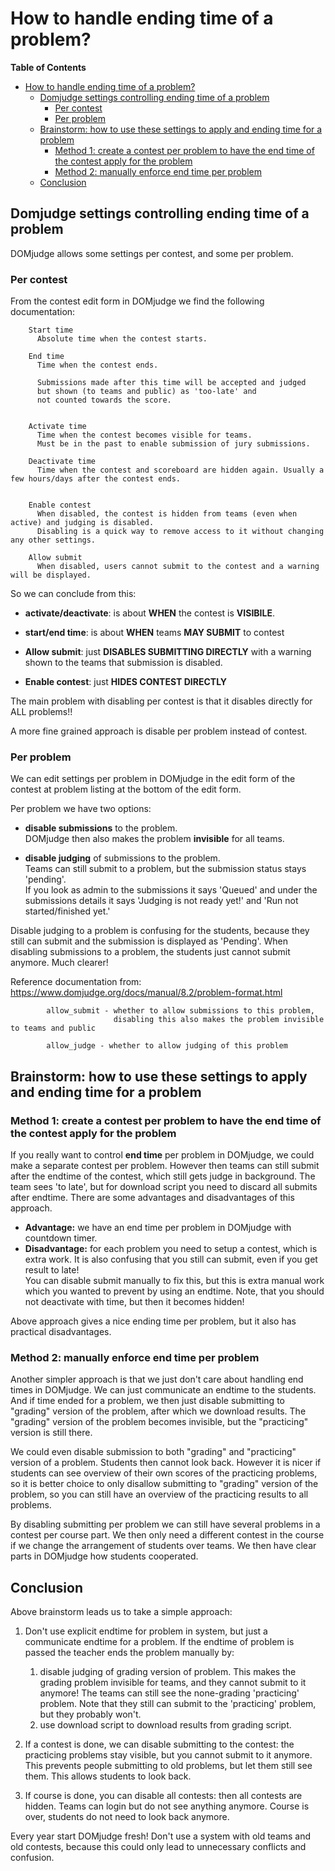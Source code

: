 

# How to handle ending time of a problem?

**Table of Contents**
<!--ts-->
* [How to handle ending time of a problem?](#how-to-handle-ending-time-of-a-problem)
   * [Domjudge settings controlling ending time of a problem](#domjudge-settings-controlling-ending-time-of-a-problem)
      * [Per contest](#per-contest)
      * [Per problem](#per-problem)
   * [Brainstorm: how to use these settings to apply and ending time for a problem](#brainstorm-how-to-use-these-settings-to-apply-and-ending-time-for-a-problem)
      * [Method 1: create a contest per problem to have the end time of the contest apply for the problem](#method-1-create-a-contest-per-problem-to-have-the-end-time-of-the-contest-apply-for-the-problem)
      * [Method 2: manually enforce end time per problem](#method-2-manually-enforce-end-time-per-problem)
   * [Conclusion](#conclusion)

<!-- Created by https://github.com/ekalinin/github-markdown-toc -->
<!-- Added by: harcok, at: za aug 24 09:47:13 CEST 2024 -->

<!--te-->


## Domjudge settings controlling ending time of a problem 

DOMjudge allows some settings per contest, and some per problem.

### Per contest

 
  From the contest edit form in DOMjudge we find the
  following documentation: 

        Start time
          Absolute time when the contest starts.

        End time
          Time when the contest ends. 
  
          Submissions made after this time will be accepted and judged 
          but shown (to teams and public) as 'too-late' and 
          not counted towards the score.
   

        Activate time
          Time when the contest becomes visible for teams. 
          Must be in the past to enable submission of jury submissions.

        Deactivate time
          Time when the contest and scoreboard are hidden again. Usually a few hours/days after the contest ends.
          

        Enable contest
          When disabled, the contest is hidden from teams (even when active) and judging is disabled. 
          Disabling is a quick way to remove access to it without changing any other settings.

        Allow submit
          When disabled, users cannot submit to the contest and a warning will be displayed.
   


So we can conclude from this:
 
 * **activate/deactivate**: is about **WHEN** the contest is  **VISIBILE**.
   
 * **start/end time**: is about **WHEN** teams **MAY SUBMIT** to contest
      
 * **Allow submit**:  just **DISABLES SUBMITTING DIRECTLY** with a warning shown to the teams that submission is disabled.
                    
 * **Enable contest**:  just **HIDES CONTEST DIRECTLY**

    
The main problem with disabling per contest is that it disables directly for ALL problems!!

A more fine grained approach is disable per problem instead of contest.
   
### Per problem 

We can edit settings per problem in DOMjudge in the edit form of the contest  at problem listing at the bottom of the edit form.

Per problem we have two options:

 * **disable submissions** to the problem.<br> DOMjudge then also makes the problem **invisible** for all teams.
 
 * **disable judging** of submissions to the problem. <br>Teams can still submit to a problem, but the submission status stays 'pending'. <br>If you look as admin to the submissions it says 'Queued' and under the submissions details it says 'Judging is not ready yet!'  and 'Run not started/finished yet.'


Disable judging to a problem is confusing for the students, because they still can submit and 
the submission is displayed as 'Pending'. 
When disabling submissions to a problem, the students just cannot submit anymore. Much clearer!

Reference documentation from:
  https://www.domjudge.org/docs/manual/8.2/problem-format.html
     
            allow_submit - whether to allow submissions to this problem, 
                           disabling this also makes the problem invisible to teams and public
            
            allow_judge - whether to allow judging of this problem



        
 
## Brainstorm: how to use these settings to apply and ending time for a problem

### Method 1: create a contest per problem to have the end time of the contest apply for the problem

If you really want to control **end time** per problem in DOMjudge,  we could make a separate contest per problem.
However then teams can still submit after the endtime of the contest, which still gets judge in background. 
The team sees 'to late', but for download script you need to discard all submits after endtime. 
There are some advantages and disadvantages of this approach.

* **Advantage:** we have an end time per problem in DOMjudge with countdown timer.
* **Disadvantage:** for each problem you need to setup a contest, which is extra work. It is also confusing that you still can submit, even if you get result to late!<br>
  You can disable submit manually to fix this, but this is extra manual work which you wanted to prevent by using an endtime. Note, that you should not deactivate with time, but then it becomes hidden!

Above approach gives a nice ending time per problem, but it also has practical disadvantages.     
     
### Method 2: manually enforce end time per problem

Another simpler approach is that we just don't care about handling end times in DOMjudge. We can just communicate an endtime to the students. And if time ended for a problem, we then just disable submitting to "grading" version of the problem, after which we download results. The "grading" version of the problem becomes invisible, but the "practicing" version is still there.
       
We could even disable submission to both "grading" and "practicing" version of a problem. Students then cannot look back. However it is nicer if students can see overview of their own scores of the practicing problems, so it is better choice to only disallow submitting to  "grading" version of the problem, so you can still have an overview of the practicing results to all problems.
       
By disabling submitting per problem we can still have several problems in a contest per course part.
We then only need a different contest in the course if we change the arrangement of students over teams.
We then have clear parts in DOMjudge how students cooperated.
    
## Conclusion
       
Above brainstorm leads us to take a simple approach:
     
 1. Don't use explicit endtime for problem in system, but just a communicate endtime for a problem.
  If the endtime of problem is passed the teacher ends the problem manually by: 

    1. disable judging of grading version of problem. 
        This makes the grading problem invisible for teams, and they cannot submit to it anymore!
        The teams can still see the none-grading 'practicing' problem.  Note that they still can submit to the 'practicing' problem, but they probably won't.
    2. use download script to download results from grading script.
      
     
 2. If a contest is done, we can disable submitting to the contest: the practicing problems stay visible, but you cannot submit to it anymore. This prevents people submitting to old problems, but let them still see them. This allows students to look back.     
        
 3. If course is done, you can disable all contests: then all contests are hidden. Teams can login but do not see anything anymore. Course is over, students do not need to look back anymore.
       

Every year start DOMjudge fresh! Don't use a system with old teams and old contests, because this
could only lead to unnecessary conflicts and confusion. 
